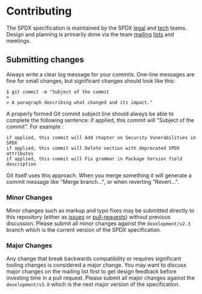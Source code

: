 # Contributing

The SPDX specification is maintained by the SPDX [legal][spdx-legal] and [tech][spdx-tech] teams.
Design and planning is primarily done via the team [mailing][spdx-legal-list] [lists][spdx-tech-list] and meetings.

## Submitting changes

Always write a clear log message for your commits. One-line messages are fine for small changes, but significant changes should look like this:

    $ git commit -m "Subject of the commit
    > 
    > A paragraph describing what changed and its impact."

A properly formed Git commit subject line should always be able to complete the following sentence: if applied, this commit will "Subject of the commit". For example :

    if applied, this commit will Add chapter on Security Vunerabilities in SPDX
    if applied, this commit will Delete section with deprecated SPDX attributes 
    if applied, this commit will Fix grammar in Package Version field description

Git itself uses this approach. When you merge something it will generate a commit message like "Merge branch...", or when reverting "Revert...".

### Minor Changes
Minor changes such as markup and typo fixes may be submitted directly to this repository (either as [issues][] or [pull-requests][]) without previous discussion.
Please submit all minor changes against the `development/v2.3` branch which is the current version of the SPDX specification.

### Major Changes
Any change that break backwards compatibility or requires significant tooling changes is considered a major change.
You may want to discuss major changes on the mailing list first to get design feedback before investing time in a pull request.
Please submit all major changes against the `development/v3.0` which is the next major version of the specification. 

[issues]: https://github.com/spdx/spdx-spec/issues/
[pull-requests]: https://github.com/spdx/spdx-spec/pulls/
[spdx-legal]: https://wiki.spdx.org/view/Legal_Team
[spdx-legal-list]: https://lists.spdx.org/mailman/listinfo/spdx-legal
[spdx-tech]: https://wiki.spdx.org/view/Technical_Team
[spdx-tech-list]: https://lists.spdx.org/mailman/listinfo/spdx-tech
